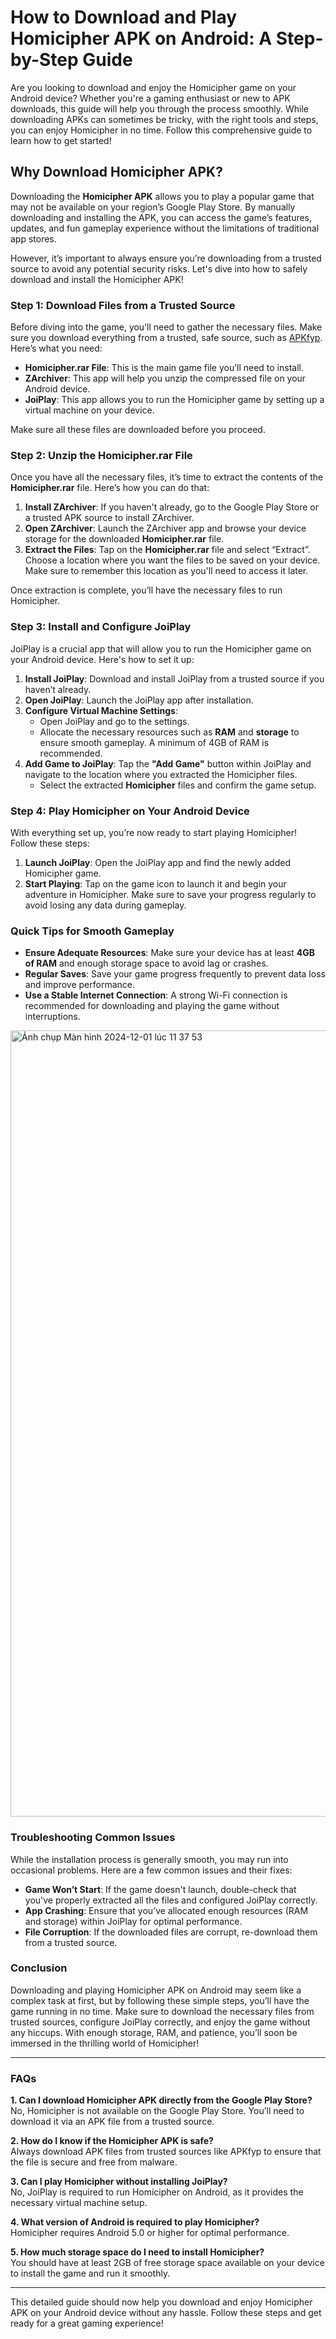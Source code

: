 # How to Download and Play Homicipher APK on Android: A Step-by-Step Guide

Are you looking to download and enjoy the Homicipher game on your Android device? Whether you're a gaming enthusiast or new to APK downloads, this guide will help you through the process smoothly. While downloading APKs can sometimes be tricky, with the right tools and steps, you can enjoy Homicipher in no time. Follow this comprehensive guide to learn how to get started!

## Why Download Homicipher APK?

Downloading the **Homicipher APK** allows you to play a popular game that may not be available on your region’s Google Play Store. By manually downloading and installing the APK, you can access the game’s features, updates, and fun gameplay experience without the limitations of traditional app stores.

However, it’s important to always ensure you’re downloading from a trusted source to avoid any potential security risks. Let's dive into how to safely download and install the Homicipher APK!

### Step 1: Download Files from a Trusted Source

Before diving into the game, you’ll need to gather the necessary files. Make sure you download everything from a trusted, safe source, such as [APKfyp](https://apkfyp.com/). Here’s what you need:

- **Homicipher.rar File**: This is the main game file you’ll need to install.
- **ZArchiver**: This app will help you unzip the compressed file on your Android device.
- **JoiPlay**: This app allows you to run the Homicipher game by setting up a virtual machine on your device.

Make sure all these files are downloaded before you proceed.

### Step 2: Unzip the Homicipher.rar File

Once you have all the necessary files, it’s time to extract the contents of the **Homicipher.rar** file. Here’s how you can do that:

1. **Install ZArchiver**: If you haven't already, go to the Google Play Store or a trusted APK source to install ZArchiver.
2. **Open ZArchiver**: Launch the ZArchiver app and browse your device storage for the downloaded **Homicipher.rar** file.
3. **Extract the Files**: Tap on the **Homicipher.rar** file and select “Extract”. Choose a location where you want the files to be saved on your device. Make sure to remember this location as you'll need to access it later.

Once extraction is complete, you’ll have the necessary files to run Homicipher.

### Step 3: Install and Configure JoiPlay

JoiPlay is a crucial app that will allow you to run the Homicipher game on your Android device. Here's how to set it up:

1. **Install JoiPlay**: Download and install JoiPlay from a trusted source if you haven’t already.
2. **Open JoiPlay**: Launch the JoiPlay app after installation.
3. **Configure Virtual Machine Settings**:
   - Open JoiPlay and go to the settings.
   - Allocate the necessary resources such as **RAM** and **storage** to ensure smooth gameplay. A minimum of 4GB of RAM is recommended.
4. **Add Game to JoiPlay**: Tap the **"Add Game"** button within JoiPlay and navigate to the location where you extracted the Homicipher files.
   - Select the extracted **Homicipher** files and confirm the game setup.

### Step 4: Play Homicipher on Your Android Device

With everything set up, you’re now ready to start playing Homicipher! Follow these steps:

1. **Launch JoiPlay**: Open the JoiPlay app and find the newly added Homicipher game.
2. **Start Playing**: Tap on the game icon to launch it and begin your adventure in Homicipher. Make sure to save your progress regularly to avoid losing any data during gameplay.

### Quick Tips for Smooth Gameplay

- **Ensure Adequate Resources**: Make sure your device has at least **4GB of RAM** and enough storage space to avoid lag or crashes.
- **Regular Saves**: Save your game progress frequently to prevent data loss and improve performance.
- **Use a Stable Internet Connection**: A strong Wi-Fi connection is recommended for downloading and playing the game without interruptions.

<img width="1258" alt="Ảnh chụp Màn hình 2024-12-01 lúc 11 37 53" src="https://github.com/user-attachments/assets/fece545c-9cfa-4656-b56d-fbaad87994f6">

### Troubleshooting Common Issues

While the installation process is generally smooth, you may run into occasional problems. Here are a few common issues and their fixes:

- **Game Won’t Start**: If the game doesn't launch, double-check that you've properly extracted all the files and configured JoiPlay correctly.
- **App Crashing**: Ensure that you’ve allocated enough resources (RAM and storage) within JoiPlay for optimal performance.
- **File Corruption**: If the downloaded files are corrupt, re-download them from a trusted source.

### Conclusion

Downloading and playing Homicipher APK on Android may seem like a complex task at first, but by following these simple steps, you’ll have the game running in no time. Make sure to download the necessary files from trusted sources, configure JoiPlay correctly, and enjoy the game without any hiccups. With enough storage, RAM, and patience, you’ll soon be immersed in the thrilling world of Homicipher!

---

### FAQs

**1. Can I download Homicipher APK directly from the Google Play Store?**  
No, Homicipher is not available on the Google Play Store. You’ll need to download it via an APK file from a trusted source.

**2. How do I know if the Homicipher APK is safe?**  
Always download APK files from trusted sources like APKfyp to ensure that the file is secure and free from malware.

**3. Can I play Homicipher without installing JoiPlay?**  
No, JoiPlay is required to run Homicipher on Android, as it provides the necessary virtual machine setup.

**4. What version of Android is required to play Homicipher?**  
Homicipher requires Android 5.0 or higher for optimal performance.

**5. How much storage space do I need to install Homicipher?**  
You should have at least 2GB of free storage space available on your device to install the game and run it smoothly.

--- 

This detailed guide should now help you download and enjoy Homicipher APK on your Android device without any hassle. Follow these steps and get ready for a great gaming experience!
